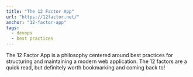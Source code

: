 ```yaml
---
title: "The 12 Factor App"
url: "https://12factor.net/"
anchor: "12-factor-app"
tags:
  - devops
  - best practices
---
```


The 12 Factor App is a philosophy centered around best practices for structuring and maintaining a modern web application. The 12 factors are a quick read, but definitely worth bookmarking and coming back to!

